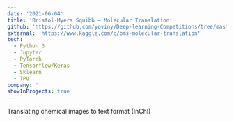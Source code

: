 ```yaml
---
date: '2021-06-04'
title: 'Bristol-Myers Squibb – Molecular Translation'
github: 'https://github.com/yoviny/Deep-learning-Competitions/tree/master/Bristol-Myers%20Squibb%20%E2%80%93%20Molecular%20Translation'
external: 'https://www.kaggle.com/c/bms-molecular-translation'
tech:
  - Python 3
  - Jupyter
  - PyTorch
  - Tensorflow/Keras
  - Sklearn
  - TPU
company: ''
showInProjects: true
---
```


Translating chemical images to text format (InChI)
